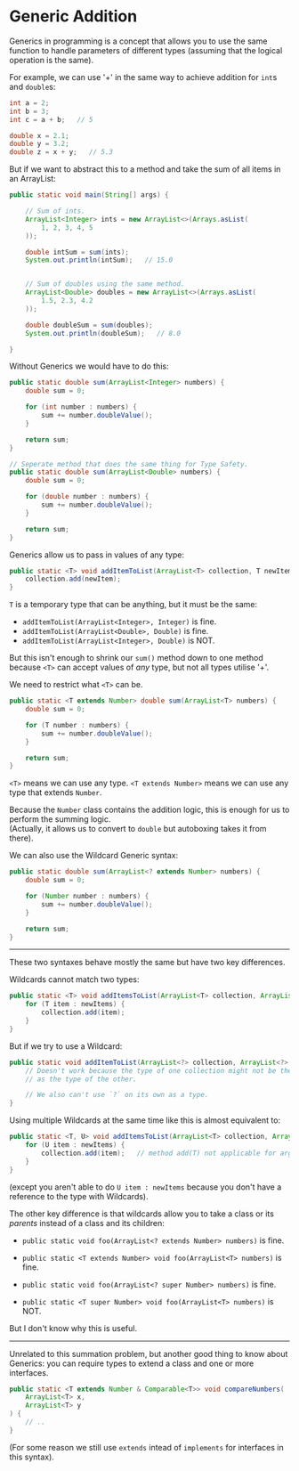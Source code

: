 # Generic Addition

Generics in programming is a concept that allows you to
use the same function to handle parameters of different types
(assuming that the logical operation is the same).

For example, we can use '+' in the same way to achieve addition for `int`s and `double`s:
```java
int a = 2;
int b = 3;
int c = a + b;   // 5

double x = 2.1;
double y = 3.2;
double z = x + y;   // 5.3
```

But if we want to abstract this to a method and take the sum of all items in an ArrayList:

```java
public static void main(String[] args) {

    // Sum of ints.
    ArrayList<Integer> ints = new ArrayList<>(Arrays.asList(
        1, 2, 3, 4, 5
    ));

    double intSum = sum(ints);
    System.out.println(intSum);   // 15.0


    // Sum of doubles using the same method.
    ArrayList<Double> doubles = new ArrayList<>(Arrays.asList(
        1.5, 2.3, 4.2
    ));

    double doubleSum = sum(doubles);
    System.out.println(doubleSum);   // 8.0

}
```

Without Generics we would have to do this:

```java
public static double sum(ArrayList<Integer> numbers) {
    double sum = 0;

    for (int number : numbers) {
        sum += number.doubleValue();
    }

    return sum;
}

// Seperate method that does the same thing for Type Safety.
public static double sum(ArrayList<Double> numbers) {
    double sum = 0;

    for (double number : numbers) {
        sum += number.doubleValue();
    }

    return sum;
}
```

Generics allow us to pass in values of any type:

```java
public static <T> void addItemToList(ArrayList<T> collection, T newItem) {
    collection.add(newItem);
}
```

`T` is a temporary type that can be anything, but it must be the same:
- `addItemToList(ArrayList<Integer>, Integer)` is fine.
- `addItemToList(ArrayList<Double>, Double)` is fine.
- `addItemToList(ArrayList<Integer>, Double)` is NOT.


But this isn't enough to shrink our `sum()` method down to one method because
`<T>` can accept values of *any* type, but not all types utilise '+'.

We need to restrict what `<T>` can be.

```java
public static <T extends Number> double sum(ArrayList<T> numbers) {
    double sum = 0;

    for (T number : numbers) {
        sum += number.doubleValue();
    }

    return sum;
}
```

`<T>` means we can use any type.
`<T extends Number>` means we can use any type that extends `Number`.

Because the `Number` class contains the addition logic, this is enough for us to perform the
summing logic.  
(Actually, it allows us to convert to `double` but autoboxing takes it from there).


We can also use the Wildcard Generic syntax:
```java
public static double sum(ArrayList<? extends Number> numbers) {
    double sum = 0;

    for (Number number : numbers) {
        sum += number.doubleValue();
    }

    return sum;
}
```

---

These two syntaxes behave mostly the same but have two key differences.

Wildcards cannot match two types:
```java
public static <T> void addItemsToList(ArrayList<T> collection, ArrayList<T> newItems) {
    for (T item : newItems) {
        collection.add(item);
    }
}
```

But if we try to use a Wildcard:
```java
public static void addItemToList(ArrayList<?> collection, ArrayList<?> newItems) {
    // Doesn't work because the type of one collection might not be the same
    // as the type of the other.

    // We also can't use `?` on its own as a type.
}
```

Using multiple Wildcards at the same time like this is almost equivalent to:
```java
public static <T, U> void addItemsToList(ArrayList<T> collection, ArrayList<U> newItems) {
    for (U item : newItems) {
        collection.add(item);   // method add(T) not applicable for argument type U
    }
}
```
(except you aren't able to do `U item : newItems` because you don't have a reference to the type with Wildcards).


The other key difference is that wildcards allow you to take a class or its *parents* instead of
a class and its children:
- `public static void foo(ArrayList<? extends Number> numbers)` is fine.
- `public static <T extends Number> void foo(ArrayList<T> numbers)` is fine.

- `public static void foo(ArrayList<? super Number> numbers)` is fine.
- `public static <T super Number> void foo(ArrayList<T> numbers)` is NOT.

But I don't know why this is useful.

---

Unrelated to this summation problem, but another good thing to know about Generics:
you can require types to extend a class and one or more interfaces.
```java
public static <T extends Number & Comparable<T>> void compareNumbers(
    ArrayList<T> x,
    ArrayList<T> y
) {
    // ..
}
```
(For some reason we still use `extends` intead of `implements` for interfaces in this syntax).
